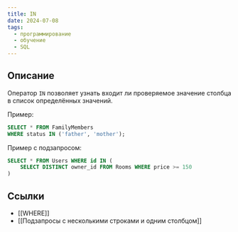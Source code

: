 ```yaml
---
title: IN
date: 2024-07-08
tags:
  - программирование
  - обучение
  - SQL
---
```


## Описание
Оператор `IN` позволяет узнать входит ли проверяемое значение столбца в список определённых значений.

Пример:
```sql
SELECT * FROM FamilyMembers
WHERE status IN ('father', 'mother');
```

Пример с подзапросом:
```sql
SELECT * FROM Users WHERE id IN (
    SELECT DISTINCT owner_id FROM Rooms WHERE price >= 150
)
```
## Ссылки
- [[WHERE]]
- [[Подзапросы с несколькими строками и одним столбцом]]
